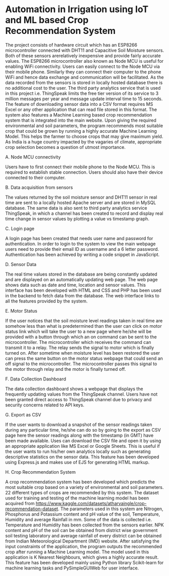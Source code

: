 # Automation in Irrigation using IoT and ML based Crop Recommendation System
The project consists of hardware circuit which has an
ESP8266 microcontroller connected with DHT11 and Capacitive Soil Moisture sensors. 
Both of these sensors arerelatively inexpensive and provide fairly accurate values. 
The ESP8266 microcontroller also known as Node MCU is useful
for enabling WiFi connectivity. Users can easily connect to the
Node MCU via their mobile phone. Similarly they can connect
their computer to the phone WiFi and hence data exchange and
communication will be facilitated. As the data recorded from
the sensors is stored in locally hosted database there is no
additional cost to the user. The third party analytics service
that is used in this project i.e. ThingSpeak limits the free
tier version of its service to 3 million messages per year and
message update interval time to 15 seconds. The feature of
downloading sensor data into a CSV format requires MS Excel
or any other application that can read file stored in this format.
The system also features a Machine Learning
based crop recommendation system that is integrated into the
main website. Upon giving the required environmental and
soil parameters, the program recommends most suitable crop
that could be grown by running a highly accurate Machine
Learning Model. This helps the farmer to choose crops that
may give maximum yield. As India is a huge country impacted
by the vagaries of climate, appropriate crop selection becomes
a question of utmost importance.

A. Node MCU connectivity

Users have to first connect their mobile phone to the Node
MCU. This is required to establish stable connection. Users
should also have their device connected to their computer.

B. Data acquisition from sensors

The values returned by the soil moisture sensor and DHT11
sensor in real time are sent to a locally hosted Apache server
and are stored in MySQL database. The same data is also sent
to third party analytics service ThingSpeak, in which a channel
has been created to record and display real time change in
sensor values by plotting a value vs timestamp graph.

C. Login page

A login page has been created that needs user name and
password for authentication. In order to login to the system to
view the main webpage users need to provide their email ID
as username and a 6 letter password. Authentication has been
achieved by writing a code snippet in JavaScript.

D. Sensor Data

The real time values stored in the database are being
constantly updated and are displayed on an automatically
updating web page. The web page shows data such as date
and time, location and sensor values. This interface has been
developed with HTML and CSS and PHP has been used in
the backend to fetch data from the database. The web interface
links to all the features provided by the system.

E. Motor Status

If the user notices that the soil moisture level readings taken
in real time are somehow less than what is predetermined
than the user can click on motor status link which will
take the user to a new page where he/she will be provided
with a button through which an on command can be sent to
the microcontroller. The microcontroller which receives the
command can transmit it to a relay. The relay sends the signal
to motor which is finally turned on. After sometime when
moisture level has been restored the user can press the same
button on the motor status webpage that could send an off
signal to the microcontroller. The microcontroller passes this
signal to the motor through relay and the motor is finally
turned off.

F. Data Collection Dashboard

The data collection dashboard shows a webpage that displays the frequently updating values from the ThingSpeak
channel. Users have not been granted direct access to ThingSpeak channel due to privacy and security concerns related to
API keys.

G. Export as CSV

If the user wants to download a snapshot of the sensor
readings taken during any particular time, he/she can do so
by going to the export as CSV page here the sensor readings
along with the timestamp (in GMT) have been made available.
Uses can download the CSV file and open it by using an
appropriate application like MS Excel or Google Sheets. This
is useful if the user wants to run his/her own analytics locally
such as generating descriptive statistics on the sensor data.
This feature has been developed using Express.js and makes
use of EJS for generating HTML markup.

H. Crop Recommendation System

A crop recommendation system has been developed which predicts the most suitable crop based on a variety of environmental and soil parameters. 22 different types of crops are recommended by this system. The dataset used for training and testing of the machine learning model has been acquired from https://www.kaggle.com/datasets/atharvaingle/crop-recommendation-dataset. The parameters used in this system are Nitrogen, Phosphorus and Potassium content and pH value of the soil, Temperature, Humidity and average Rainfall in mm. Some of the data is collected i.e. Temperature and Humidity has been collected from the sensors earlier. NPK content and pH of the soil can be obtained from district wise government soil testing laboratory and average rainfall of every district can be obtained from Indian Meteorological Department (IMD) website. After satisfying the input constraints of the application, the program outputs the recommended crop after running a Machine Learning model. The model used in this application is K Nearest Neighbours, which gives a highly accurate result. This feature has been developed mainly using Python library Scikit-learn for machine learning tasks and PySimpleGUIWeb for user interface.
